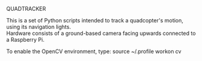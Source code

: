QUADTRACKER

This is a set of Python scripts intended to track a quadcopter's motion, using its navigation lights.  
Hardware consists of a ground-based camera facing upwards connected to a Raspberry Pi.  

To enable the OpenCV environment, type:
source ~/.profile
workon cv
